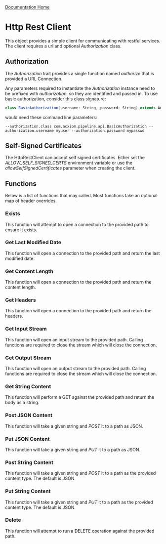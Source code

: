 [Documentation Home](readme.md)

# Http Rest Client
This object provides a simple client for communicating with restful services. The client requires a url and optional 
_Authorization_ class.

## Authorization
The _Authorization_ trait provides a single function named _authorize_ that is provided a URL Connection.

Any parameters required to instantiate the _Authorization_ instance need to be prefixed with _authorization._ so
they are identified and passed in. To use basic authorization, consider this class signature: 

```scala
class BasicAuthorization(username: String, password: String) extends Authorization
```
would need these command line parameters:
```
--authorization.class com.acxiom.pipeline.api.BasicAuthorization --authorization.username myuser --authorization.password mypasswd
```
## Self-Signed Certificates
The HttpRestClient can accept self signed certificates. Either set the _ALLOW_SELF_SIGNED_CERTS_ environment variable or
use the _allowSelfSignedCertificates_ parameter when creating the client.

## Functions
Below is a list of functions that may called. Most functions take an optional map of header overrides.

### Exists
This function will attempt to open a connection to the provided path to ensure it exists.

### Get Last Modified Date
This function will open a connection to the provided path and return the last modified date.

### Get Content Length
This function will open a connection to the provided path and return the content length.

### Get Headers
This function will open a connection to the provided path and return the headers.

### Get Input Stream
This function will open an input stream to the provided path. Calling functions are required to close the stream which
will close the connection.

### Get Output Stream
This function will open an output stream to the provided path. Calling functions are required to close the stream which
will close the connection.

### Get String Content
This function will perform a GET against the provided path and return the body as a string.

### Post JSON Content
This function will take a given string and _POST_ it to a path as JSON.

### Put JSON Content
This function will take a given string and _PUT_ it to a path as JSON.

### Post String Content
This function will take a given string and _POST_ it to a path as the provided content type. The default is JSON.

### Put String Content
This function will take a given string and _PUT_ it to a path as the provided content type. The default is JSON.

### Delete
This function will attempt to run a DELETE operation against the provided path.
